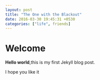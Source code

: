 ```yaml
---
layout: post
title: "The One with the Blackout"
date: 2016-03-30 19:45:31 +0530
categories: ["life", friends]
---
```

# Welcome

**Hello world**,this is my first Jekyll blog post.

I hope you like it
